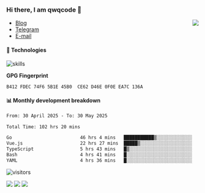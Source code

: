 <!--![](https://user-images.githubusercontent.com/22412567/89914023-fb3a6e80-dc26-11ea-82ba-5ed80e2ffb69.jpg)-->

### Hi there, I am qwqcode 👋

<img src="https://github-readme-stats.mrdulin.vercel.app/api?username=qwqcode&count_private=true&show_icons=true&hide_border=true&icon_color=586069&title_color=0366d6" align="right">

- [Blog](https://qwqaq.com/)
- [Telegram](https://t.me/qwqcode)
- [E-mail](mailto:qwqcode@gmail.com)

#### 🔧 Technologies

![skills](https://skillicons.dev/icons?i=go,ts,cs,js,java,php,py,regex,docker,git,svelte,sass,vue,nuxtjs,webpack,vite,laravel,electron,redis,vscode,visualstudio,idea,androidstudio,figma,ai,ps,pr,powershell,vim,bash&theme=light)

**GPG Fingerprint**

```
B412 FDEC 74F6 5B1E 45B0  CE62 D46E 0F0E EA7C 136A
```

#### 📊 Monthly development breakdown

<!--START_SECTION:waka-->

```txt
From: 30 April 2025 - To: 30 May 2025

Total Time: 102 hrs 20 mins

Go                         46 hrs 4 mins   ███████████▒░░░░░░░░░░░░░   45.01 %
Vue.js                     22 hrs 27 mins  █████▒░░░░░░░░░░░░░░░░░░░   21.95 %
TypeScript                 5 hrs 43 mins   █▒░░░░░░░░░░░░░░░░░░░░░░░   05.59 %
Bash                       4 hrs 41 mins   █░░░░░░░░░░░░░░░░░░░░░░░░   04.58 %
YAML                       4 hrs 36 mins   █░░░░░░░░░░░░░░░░░░░░░░░░   04.50 %
```

<!--END_SECTION:waka-->

![visitors](https://visitor-badge.laobi.icu/badge?page_id=qwqcode.visitor-badge)

<p>
  <img src="https://api.githubtrends.io/user/svg/qwqcode/langs?time_range=one_year&theme=classic" />
  <img src="https://api.githubtrends.io/user/svg/qwqcode/repos?time_range=one_year&theme=classic" />
  <img src="https://github-readme-stats.vercel.app/api/top-langs?username=qwqcode&show_icons=true&locale=en&layout=compact&hide=html&langs_count=20" />
</p>
